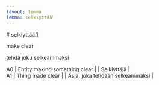 ```yaml
---
layout: lemma
lemma: selkiyttää
---
```


<div class="sense">
# <span class="sensename">selkiyttää.1</span>

<span class="description">make clear</span>

<span class="description">tehdä joku selkeämmäksi</span>

A0 | Entity making something clear |   | Selkiyttäjä |  
A1 | Thing made clear |   | Asia, joka tehdään selkeämmäksi |  

</div>

